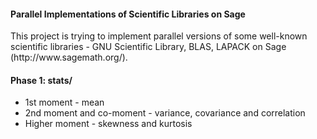 <h4>Parallel Implementations of Scientific Libraries on Sage</h4>
<p>This project is trying to implement parallel versions of some well-known scientific libraries - GNU Scientific Library, BLAS, LAPACK on Sage (http://www.sagemath.org/).</p>

<h4>Phase 1: stats/</h4>
<ul>
<li>1st moment - mean</li>
<li>2nd moment and co-moment - variance, covariance and correlation</li>
<li>Higher moment - skewness and kurtosis</li>
</ul>
